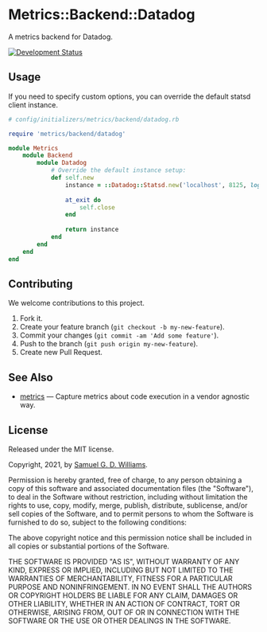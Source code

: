 # Metrics::Backend::Datadog

A metrics backend for Datadog.

[![Development Status](https://github.com/socketry/metrics-backend-datadog/workflows/Test/badge.svg)](https://github.com/socketry/metrics-backend-datadog/actions?workflow=Test)

## Usage

If you need to specify custom options, you can override the default statsd client instance.

``` ruby
# config/initializers/metrics/backend/datadog.rb

require 'metrics/backend/datadog'

module Metrics
	module Backend
		module Datadog
			# Override the default instance setup:
			def self.new
				instance = ::Datadog::Statsd.new('localhost', 8125, logger: Console.logger)
				
				at_exit do
					self.close
				end
				
				return instance
			end
		end
	end
end
```

## Contributing

We welcome contributions to this project.

1.  Fork it.
2.  Create your feature branch (`git checkout -b my-new-feature`).
3.  Commit your changes (`git commit -am 'Add some feature'`).
4.  Push to the branch (`git push origin my-new-feature`).
5.  Create new Pull Request.

## See Also

  - [metrics](https://github.com/socketry/metrics) — Capture metrics about code execution in a vendor agnostic way.

## License

Released under the MIT license.

Copyright, 2021, by [Samuel G. D. Williams](http://www.codeotaku.com).

Permission is hereby granted, free of charge, to any person obtaining a copy
of this software and associated documentation files (the "Software"), to deal
in the Software without restriction, including without limitation the rights
to use, copy, modify, merge, publish, distribute, sublicense, and/or sell
copies of the Software, and to permit persons to whom the Software is
furnished to do so, subject to the following conditions:

The above copyright notice and this permission notice shall be included in
all copies or substantial portions of the Software.

THE SOFTWARE IS PROVIDED "AS IS", WITHOUT WARRANTY OF ANY KIND, EXPRESS OR
IMPLIED, INCLUDING BUT NOT LIMITED TO THE WARRANTIES OF MERCHANTABILITY,
FITNESS FOR A PARTICULAR PURPOSE AND NONINFRINGEMENT. IN NO EVENT SHALL THE
AUTHORS OR COPYRIGHT HOLDERS BE LIABLE FOR ANY CLAIM, DAMAGES OR OTHER
LIABILITY, WHETHER IN AN ACTION OF CONTRACT, TORT OR OTHERWISE, ARISING FROM,
OUT OF OR IN CONNECTION WITH THE SOFTWARE OR THE USE OR OTHER DEALINGS IN
THE SOFTWARE.
